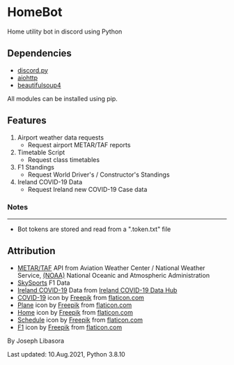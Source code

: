 
# HomeBot
Home utility bot in discord using Python

## Dependencies
- [discord.py](https://pypi.org/project/discord.py/)
- [aiohttp](https://pypi.org/project/aiohttp/)
- [beautifulsoup4](https://pypi.org/project/beautifulsoup4/)

All modules can be installed using pip.

## Features
1. Airport weather data requests
   - Request airport METAR/TAF reports
2. Timetable Script
   - Request class timetables
3. F1 Standings
   - Request World Driver's / Constructor's Standings
4. Ireland COVID-19 Data
   - Request Ireland new COVID-19 Case data

### Notes
----
- Bot tokens are stored and read from a ".token.txt" file

## Attribution
- [METAR/TAF](https://www.aviationweather.gov/) API from Aviation Weather Center / National Weather Service, [(NOAA)](https://www.noaa.gov/) National Oceanic and Atmospheric Administration
- [SkySports](https://www.skysports.com/f1/standings) F1 Data
- [Ireland COVID-19](https://services1.arcgis.com/eNO7HHeQ3rUcBllm/arcgis/rest/services/Covid19StatisticsProfileHPSCIrelandView/FeatureServer/0/) Data from [Ireland COVID-19 Data Hub](https://covid-19.geohive.ie/)
- [COVID-19](https://www.flaticon.com/free-icon/covid-19_2785716?term=covid&page=1&position=36&page=1&position=36&related_id=2785716&origin=search) icon by [Freepik](https://www.flaticon.com/authors/freepik) from [flaticon.com](https://www.flaticon.com/)
- [Plane](https://www.flaticon.com/free-icon/plane_129500) icon by [Freepik](https://www.flaticon.com/authors/freepik) from [flaticon.com](https://www.flaticon.com/)
- [Home](https://www.flaticon.com/free-icon/home_553416?term=home&page=1&position=45) icon by [Freepik](https://www.flaticon.com/authors/freepik) from [flaticon.com](https://www.flaticon.com/)
- [Schedule](https://www.flaticon.com/free-icon/schedule_3652191?term=calendar&page=1&position=7&page=1&position=7&related_id=3652191&origin=search) icon by [Freepik](https://www.flaticon.com/authors/freepik) from [flaticon.com](https://www.flaticon.com/)
- [F1](https://www.flaticon.com/free-icon/f1_2418779?term=f1&page=1&position=8&page=1&position=8&related_id=2418779&origin=search) icon by [Freepik](https://www.flaticon.com/authors/freepik) from [flaticon.com](https://www.flaticon.com/)

By Joseph Libasora

Last updated: 10.Aug.2021, Python 3.8.10
